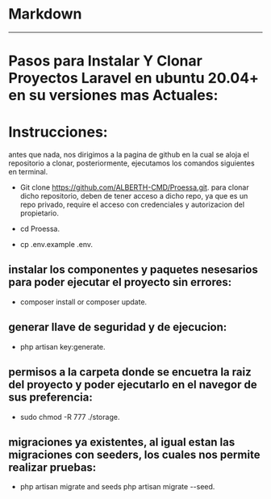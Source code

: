 # Markdown

_______________________________________________________________________________________________

# Pasos para Instalar Y Clonar Proyectos Laravel en ubuntu 20.04+ en su versiones mas Actuales:

# Instrucciones:
antes que nada, nos dirigimos a la pagina de github en la cual se aloja el repositorio a clonar, posteriormente, ejecutamos
los comandos siguientes en terminal.

- Git clone https://github.com/ALBERTH-CMD/Proessa.git.
para clonar dicho repositorio, deben de tener acceso a dicho repo, ya que es un repo privado, require el acceso con credenciales y autorizacion del propietario.

- cd Proessa.

- cp .env.example .env.

## instalar los componentes y paquetes nesesarios para poder ejecutar el proyecto sin errores:

- composer install or composer update.

## generar llave de seguridad y de ejecucion:

- php artisan key:generate.

## permisos a la carpeta donde se encuetra la raiz del proyecto y poder ejecutarlo en el navegor de sus preferencia:

- sudo chmod -R 777 ./storage.

## migraciones ya existentes, al igual estan las migraciones con seeders, los cuales nos permite realizar pruebas:

- php artisan migrate and seeds php artisan migrate --seed.
